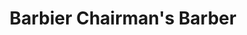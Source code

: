 ---
title: "Barbier Chairman's Barber"
url: /pierrefonds/barbier-chairmans-barber/
shop: hairdresser
---
